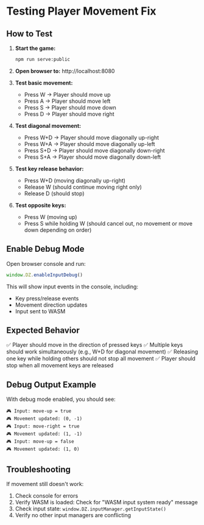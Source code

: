 # Testing Player Movement Fix

## How to Test

1. **Start the game:**
   ```bash
   npm run serve:public
   ```

2. **Open browser to:** http://localhost:8080

3. **Test basic movement:**
   - Press W → Player should move up
   - Press A → Player should move left
   - Press S → Player should move down
   - Press D → Player should move right

4. **Test diagonal movement:**
   - Press W+D → Player should move diagonally up-right
   - Press W+A → Player should move diagonally up-left
   - Press S+D → Player should move diagonally down-right
   - Press S+A → Player should move diagonally down-left

5. **Test key release behavior:**
   - Press W+D (moving diagonally up-right)
   - Release W (should continue moving right only)
   - Release D (should stop)

6. **Test opposite keys:**
   - Press W (moving up)
   - Press S while holding W (should cancel out, no movement or move down depending on order)

## Enable Debug Mode

Open browser console and run:
```javascript
window.DZ.enableInputDebug()
```

This will show input events in the console, including:
- Key press/release events
- Movement direction updates
- Input sent to WASM

## Expected Behavior

✅ Player should move in the direction of pressed keys
✅ Multiple keys should work simultaneously (e.g., W+D for diagonal movement)
✅ Releasing one key while holding others should not stop all movement
✅ Player should stop when all movement keys are released

## Debug Output Example

With debug mode enabled, you should see:
```
🎮 Input: move-up = true
🎮 Movement updated: (0, -1)
🎮 Input: move-right = true
🎮 Movement updated: (1, -1)
🎮 Input: move-up = false
🎮 Movement updated: (1, 0)
```

## Troubleshooting

If movement still doesn't work:

1. Check console for errors
2. Verify WASM is loaded: Check for "WASM input system ready" message
3. Check input state: `window.DZ.inputManager.getInputState()`
4. Verify no other input managers are conflicting